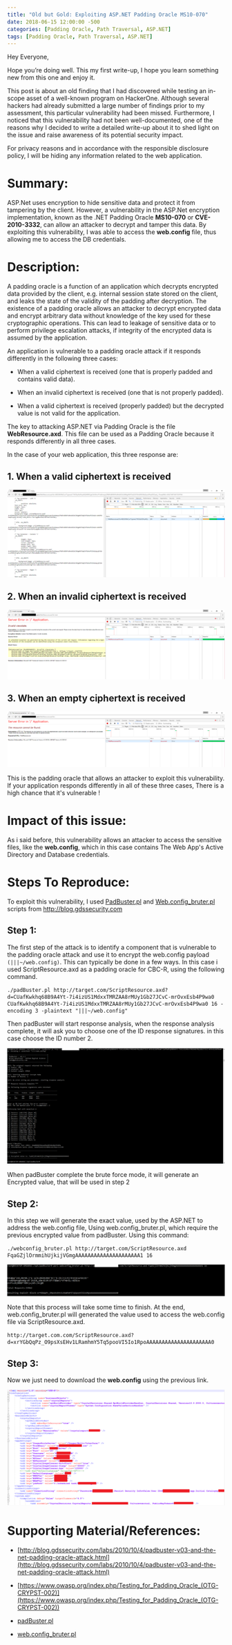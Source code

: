 ```yaml
---
title: "Old but Gold: Exploiting ASP.NET Padding Oracle MS10-070"
date: 2018-06-15 12:00:00 -500
categories: [Padding Oracle, Path Traversal, ASP.NET]
tags: [Padding Oracle, Path Traversal, ASP.NET]
---
```


Hey Everyone,

Hope you’re doing well. This my first write-up, I hope you learn something new from this one and enjoy it.

This post is about an old finding that I had discovered while testing an in-scope asset of a well-known program on HackerOne. Although several hackers had already submitted a large number of findings prior to my assessment, this particular vulnerability had been missed. Furthermore, I noticed that this vulnerability had not been well-documented, one of the reasons why I decided to write a detailed write-up about it to shed light on the issue and raise awareness of its potential security impact.

For privacy reasons and in accordance with the responsible disclosure policy, I will be hiding any information related to the web application.



# Summary:

ASP.Net uses encryption to hide sensitive data and protect it from tampering by the client. However, a vulnerability in the ASP.Net encryption implementation, known as the .NET Padding Oracle **MS10-070** or **CVE-2010-3332**, can allow an attacker to decrypt and tamper this data. By exploiting this vulnerability, I was able to access the **web.config** file, thus allowing me to access the DB credentials.


# Description:

A padding oracle is a function of an application which decrypts encrypted data provided by the client, e.g. internal session state stored on the client, and leaks the state of the validity of the padding after decryption. The existence of a padding oracle allows an attacker to decrypt encrypted data and encrypt arbitrary data without knowledge of the key used for these cryptographic operations. This can lead to leakage of sensitive data or to perform privilege escalation attacks, if integrity of the encrypted data is assumed by the application.

An application is vulnerable to a padding oracle attack if it responds differently in the following three cases:

-	When a valid ciphertext is received (one that is properly padded and contains valid data).

- 	When an invalid ciphertext is received (one that is not properly padded).

-	When a valid ciphertext is received (properly padded) but the decrypted value is not valid for the application.

The key to attacking ASP.NET via Padding Oracle is the file **WebResource.axd**. This file can be used as a Padding Oracle because it responds differently in all three cases.

In the case of your web application, this three response are:

## 1.	When a valid ciphertext is received

![](/assets/img/3/1.png)


## 2.	When an invalid ciphertext is received

![](/assets/img/3/2.png)
	
## 3.	When an empty ciphertext is received
	
![](/assets/img/3/3.png)


This is the padding oracle that allows an attacker to exploit this vulnerability. If your application responds differently in all of these three cases, There is a high chance that it's vulnerable !

# Impact of this issue:

As i said before, this vulnerability allows an attacker to access the sensitive files, like the **web.config**, which in this case contains The Web App's Active Directory and Database credentials.


# Steps To Reproduce:


To exploit this vulnerability, I used [PadBuster.pl](https://github.com/AonCyberLabs/PadBuster/blob/master/padBuster.pl) and [Web.config_bruter.pl](https://github.com/offensive-security/exploitdb/blob/490539b3f3b64df8924337f7650d586b7070c5dd/platforms/asp/remote/15213.pl) scripts from http://blog.gdssecurity.com


## Step 1:

The first step of the attack is to identify a component that is vulnerable to the padding oracle attack and use it to encrypt the web.config payload `(|||~/web.config)`. This can typically be done in a few ways. In this case i used ScriptResource.axd as a padding oracle for CBC-R, using the following command.


```
./padBuster.pl http://target.com/ScriptResource.axd?d=CUafKwkhq68B9A4Yt-7i4izUS1MdxxTMRZAA8rMUy1Gb27JCvC-mrOvxEsb4P9wa0 CUafKwkhq68B9A4Yt-7i4izUS1MdxxTMRZAA8rMUy1Gb27JCvC-mrOvxEsb4P9wa0 16 -encoding 3 -plaintext "|||~/web.config"
```

Then padBuster will start response analysis, when the response analysis complete, it will ask you to choose one of the ID response signatures. in this case choose the ID number 2.


![](/assets/img/3/4.png)


When padBuster complete the brute force mode, it will generate an Encrypted value, that will be used in step 2

## Step 2:

In this step we will generate the exact value, used by the ASP.NET to address the web.config file, Using web.config_bruter.pl, which require the previous encrypted value from padBuster. Using this command:

```
./webconfig_bruter.pl http://target.com/ScriptResource.axd FqaGZjlOrmmihUjkijVGmgAAAAAAAAAAAAAAAAAAAAA1 16
```

![](/assets/img/3/5.png)


Note that this process will take some time to finish. At the end, web.config_bruter.pl will generated the value used to access the web.config file via ScriptResource.axd.

```
http://target.com.com/ScriptResource.axd?d=xrYGbQqPz_O9psXsEHv1LRamhmY5Tq5pooVI5Io1RpoAAAAAAAAAAAAAAAAAAAAA0
```

## Step 3:

Now we just need to download the **web.config** using the previous link.

![](/assets/img/3/6.png)



# Supporting Material/References:

- [http://blog.gdssecurity.com/labs/2010/10/4/padbuster-v03-and-the-net-padding-oracle-attack.html](http://blog.gdssecurity.com/labs/2010/10/4/padbuster-v03-and-the-net-padding-oracle-attack.html)

- [https://www.owasp.org/index.php/Testing_for_Padding_Oracle_(OTG-CRYPST-002)](https://www.owasp.org/index.php/Testing_for_Padding_Oracle_(OTG-CRYPST-002))

- [padBuster.pl](https://github.com/GDSSecurity/PadBuster/blob/master/padBuster.pl)

- [web.config_bruter.pl](https://github.com/offensive-security/exploit-database/blob/490539b3f3b64df8924337f7650d586b7070c5dd/platforms/asp/remote/15213.pl)
